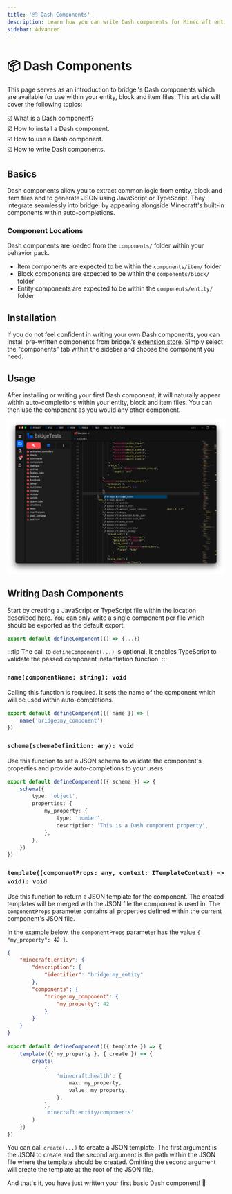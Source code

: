 ```yaml
---
title: '📦 Dash Components'
description: Learn how you can write Dash components for Minecraft entities, blocks and items!
sidebar: Advanced
---
```


# 📦 Dash Components

This page serves as an introduction to bridge.'s Dash components which are available for use within your entity, block and item files.
This article will cover the following topics:

:ballot_box_with_check: What is a Dash component?<br/>
:ballot_box_with_check: How to install a Dash component.<br/>
:ballot_box_with_check: How to use a Dash component.<br/>
:ballot_box_with_check: How to write Dash components.<br/>

## Basics

Dash components allow you to extract common logic from entity, block and item files and to generate JSON using JavaScript or TypeScript. They integrate seamlessly into bridge. by appearing alongside Minecraft's built-in components within auto-completions.

### Component Locations

Dash components are loaded from the `components/` folder within your behavior pack.

-   Item components are expected to be within the `components/item/` folder
-   Block components are expected to be within the `components/block/` folder
-   Entity components are expected to be within the `components/entity/` folder

## Installation

If you do not feel confident in writing your own Dash components, you can install pre-written components from bridge.'s [extension store](/extensions/#installing-extensions). Simply select the "components" tab within the sidebar and choose the component you need.

## Usage

After installing or writing your first Dash component, it will naturally appear within auto-completions within your entity, block and item files. You can then use the component as you would any other component.

![Screenshot of a Dash component being used within bridge.](./component-usage.png)

## Writing Dash Components

Start by creating a JavaScript or TypeScript file within the location described [here](#component-locations). You can only write a single component per file which should be exported as the default export.

```ts
export default defineComponent(() => {...})
```

:::tip
The call to `defineComponent(...)` is optional. It enables TypeScript to validate the passed component instantiation function.
:::

### `name(componentName: string): void`

Calling this function is required. It sets the name of the component which will be used within auto-completions.

```ts
export default defineComponent(({ name }) => {
	name('bridge:my_component')
})
```

### `schema(schemaDefinition: any): void`

Use this function to set a JSON schema to validate the component's properties and provide auto-completions to your users.

```ts
export default defineComponent(({ schema }) => {
	schema({
		type: 'object',
		properties: {
			my_property: {
				type: 'number',
				description: 'This is a Dash component property',
			},
		},
	})
})
```

### `template((componentProps: any, context: ITemplateContext) => void): void`

Use this function to return a JSON template for the component. The created templates will be merged with the JSON file the component is used in. The `componentProps` parameter contains all properties defined within the current component's JSON file.

In the example below, the `componentProps` parameter has the value `{ "my_property": 42 }`.

```json
{
	"minecraft:entity": {
		"description": {
			"identifier": "bridge:my_entity"
		},
		"components": {
			"bridge:my_component": {
				"my_property": 42
			}
		}
	}
}
```

```ts
export default defineComponent(({ template }) => {
	template(({ my_property }, { create }) => {
		create(
			{
				'minecraft:health': {
					max: my_property,
					value: my_property,
				},
			},
			'minecraft:entity/components'
		)
	})
})
```

You can call `create(...)` to create a JSON template. The first argument is the JSON to create and the second argument is the path within the JSON file where the template should be created. Omitting the second argument will create the template at the root of the JSON file.

And that's it, you have just written your first basic Dash component! :tada:

<!-- TODO: Document ITemplateContext -->
<!-- ## Advanced

-   `create(...)` can also accept a third optional argument to implement a Dash merge strategy:

```ts
const myMergeStrategy = (
	// You can use the default merge strategy if necessary
	deepMerge: (existing: any, incoming: any) => any,
	existing: any,
	incoming: any
) => {
	return incoming // Always overwrite existing values
}
``` -->
